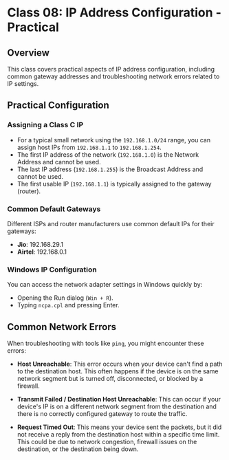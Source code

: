 # Class 08: IP Address Configuration - Practical

## Overview

This class covers practical aspects of IP address configuration, including common gateway addresses and troubleshooting network errors related to IP settings.

## Practical Configuration

### Assigning a Class C IP

* For a typical small network using the `192.168.1.0/24` range, you can assign host IPs from `192.168.1.1` to `192.168.1.254`.
* The first IP address of the network (`192.168.1.0`) is the Network Address and cannot be used.
* The last IP address (`192.168.1.255`) is the Broadcast Address and cannot be used.
* The first usable IP (`192.168.1.1`) is typically assigned to the gateway (router).

### Common Default Gateways

Different ISPs and router manufacturers use common default IPs for their gateways:
* **Jio**: 192.168.29.1
* **Airtel**: 192.168.0.1

### Windows IP Configuration

You can access the network adapter settings in Windows quickly by:
* Opening the Run dialog (`Win + R`).
* Typing `ncpa.cpl` and pressing Enter.

## Common Network Errors

When troubleshooting with tools like `ping`, you might encounter these errors:

* **Host Unreachable**: This error occurs when your device can't find a path to the destination host. This often happens if the device is on the same network segment but is turned off, disconnected, or blocked by a firewall.

* **Transmit Failed / Destination Host Unreachable**: This can occur if your device's IP is on a different network segment from the destination and there is no correctly configured gateway to route the traffic.

* **Request Timed Out**: This means your device sent the packets, but it did not receive a reply from the destination host within a specific time limit. This could be due to network congestion, firewall issues on the destination, or the destination being down.


